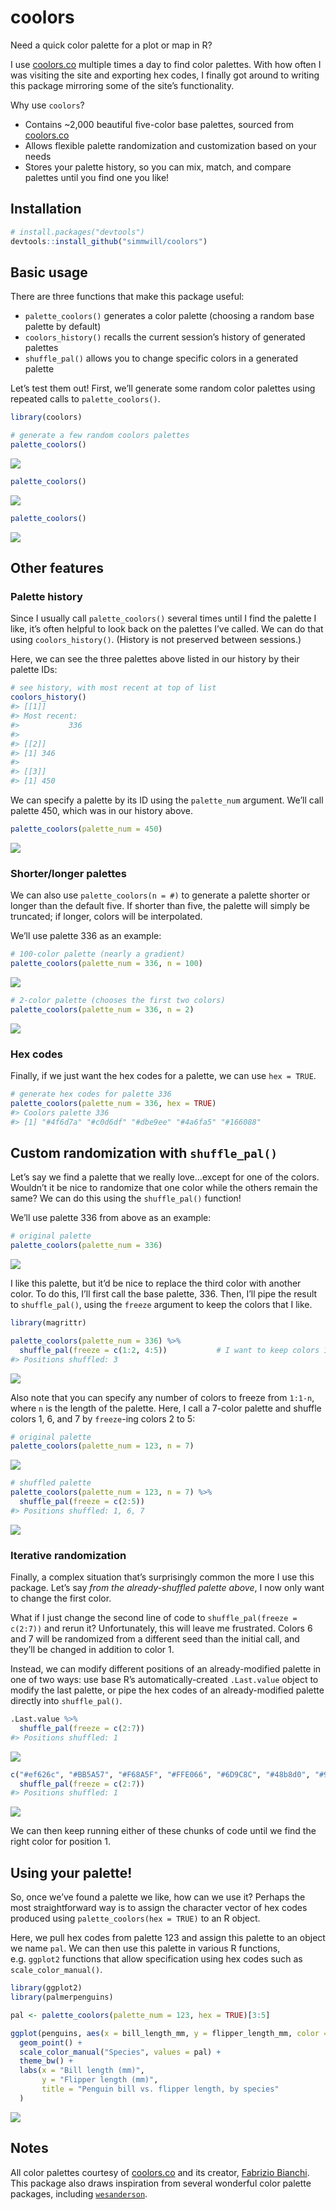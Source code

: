 
# coolors

Need a quick color palette for a plot or map in R?

<!-- **<span style="color: #f3c98b;">c</span><span style="color: #7a93ac;">o</span><span style="color: #3f6634;">l</span><span style="color: #dc9e82;">o</span><span style="color: #c16e70;">r</span>** -->

<!-- 462255 -->

<!-- f25f5c -->

<!-- ddb967 -->

<!-- 247ba0 -->

<!-- 70c1b3 -->

I use [coolors.co](https://coolors.co) multiple times a day to find
color palettes. With how often I was visiting the site and exporting hex
codes, I finally got around to writing this package mirroring some of
the site’s functionality.

Why use `coolors`?

  - Contains \~2,000 beautiful five-color base palettes, sourced from
    [coolors.co](https://coolors.co)
  - Allows flexible palette randomization and customization based on
    your needs
  - Stores your palette history, so you can mix, match, and compare
    palettes until you find one you like\!

## Installation

``` r
# install.packages("devtools")
devtools::install_github("simmwill/coolors")
```

## Basic usage

There are three functions that make this package useful:

  - `palette_coolors()` generates a color palette (choosing a random
    base palette by default)
  - `coolors_history()` recalls the current session’s history of
    generated palettes
  - `shuffle_pal()` allows you to change specific colors in a generated
    palette

Let’s test them out\! First, we’ll generate some random color palettes
using repeated calls to `palette_coolors()`.

``` r
library(coolors)

# generate a few random coolors palettes
palette_coolors()
```

![](man/figures/README-palette_coolors-1.png)<!-- -->

``` r
palette_coolors()
```

![](man/figures/README-palette_coolors-2.png)<!-- -->

``` r
palette_coolors()
```

![](man/figures/README-palette_coolors-3.png)<!-- -->

## Other features

### Palette history

Since I usually call `palette_coolors()` several times until I find the
palette I like, it’s often helpful to look back on the palettes I’ve
called. We can do that using `coolors_history()`. (History is not
preserved between sessions.)

Here, we can see the three palettes above listed in our history by their
palette IDs:

``` r
# see history, with most recent at top of list
coolors_history()
#> [[1]]
#> Most recent:  
#>           336 
#> 
#> [[2]]
#> [1] 346
#> 
#> [[3]]
#> [1] 450
```

We can specify a palette by its ID using the `palette_num` argument.
We’ll call palette 450, which was in our history above.

``` r
palette_coolors(palette_num = 450)
```

![](man/figures/README-specific_palette-1.png)<!-- -->

### Shorter/longer palettes

We can also use `palette_coolors(n = #)` to generate a palette shorter
or longer than the default five. If shorter than five, the palette will
simply be truncated; if longer, colors will be interpolated.

We’ll use palette 336 as an example:

``` r
# 100-color palette (nearly a gradient)
palette_coolors(palette_num = 336, n = 100)
```

![](man/figures/README-example2-1.png)<!-- -->

``` r
# 2-color palette (chooses the first two colors)
palette_coolors(palette_num = 336, n = 2)
```

![](man/figures/README-example2-2.png)<!-- -->

### Hex codes

Finally, if we just want the hex codes for a palette, we can use `hex =
TRUE`.

``` r
# generate hex codes for palette 336
palette_coolors(palette_num = 336, hex = TRUE)
#> Coolors palette 336
#> [1] "#4f6d7a" "#c0d6df" "#dbe9ee" "#4a6fa5" "#166088"
```

## Custom randomization with `shuffle_pal()`

Let’s say we find a palette that we really love…except for one of the
colors. Wouldn’t it be nice to randomize that one color while the others
remain the same? We can do this using the `shuffle_pal()` function\!

We’ll use palette 336 from above as an example:

``` r
# original palette
palette_coolors(palette_num = 336)
```

![](man/figures/README-orig_pal-1.png)<!-- -->

I like this palette, but it’d be nice to replace the third color with
another color. To do this, I’ll first call the base palette, 336. Then,
I’ll pipe the result to `shuffle_pal()`, using the `freeze` argument to
keep the colors that I like.

``` r
library(magrittr)

palette_coolors(palette_num = 336) %>% 
  shuffle_pal(freeze = c(1:2, 4:5))           # I want to keep colors 1, 2, 4, 5
#> Positions shuffled: 3
```

![](man/figures/README-shuffle_pal-1.png)<!-- -->

Also note that you can specify any number of colors to freeze from
`1:1-n`, where `n` is the length of the palette. Here, I call a 7-color
palette and shuffle colors 1, 6, and 7 by `freeze`-ing colors 2 to 5:

``` r
# original palette
palette_coolors(palette_num = 123, n = 7)
```

![](man/figures/README-shuffle_pal2-1.png)<!-- -->

``` r
# shuffled palette
palette_coolors(palette_num = 123, n = 7) %>% 
  shuffle_pal(freeze = c(2:5))
#> Positions shuffled: 1, 6, 7
```

![](man/figures/README-shuffle_pal3-1.png)<!-- -->

### Iterative randomization

Finally, a complex situation that’s surprisingly common the more I use
this package. Let’s say *from the already-shuffled palette above*, I now
only want to change the first color.

What if I just change the second line of code to `shuffle_pal(freeze =
c(2:7))` and rerun it? Unfortunately, this will leave me frustrated.
Colors 6 and 7 will be randomized from a different seed than the initial
call, and they’ll be changed in addition to color 1.

<!-- # ```{r, fig.height=1} -->

<!-- # palette_coolors(palette_num = 123, n = 7) %>%  -->

<!-- #   shuffle_pal(freeze = c(2:7)) -->

<!-- # ``` -->

Instead, we can modify different positions of an already-modified
palette in one of two ways: use base R’s automatically-created
`.Last.value` object to modify the last palette, or pipe the hex codes
of an already-modified palette directly into `shuffle_pal()`.

``` r
.Last.value %>% 
  shuffle_pal(freeze = c(2:7))
#> Positions shuffled: 1
```

![](man/figures/README-unnamed-chunk-5-1.png)<!-- -->

``` r
c("#ef626c", "#BB5A57", "#F68A5F", "#FFE066", "#6D9C8C", "#48b8d0", "#9eb3c2") %>% 
  shuffle_pal(freeze = c(2:7))
#> Positions shuffled: 1
```

![](man/figures/README-unnamed-chunk-6-1.png)<!-- -->

We can then keep running either of these chunks of code until we find
the right color for position 1.

## Using your palette\!

So, once we’ve found a palette we like, how can we use it? Perhaps the
most straightforward way is to assign the character vector of hex codes
produced using `palette_coolors(hex = TRUE)` to an R object.

Here, we pull hex codes from palette 123 and assign this palette to an
object we name `pal`. We can then use this palette in various R
functions, e.g. `ggplot2` functions that allow specification using hex
codes such as `scale_color_manual()`.

``` r
library(ggplot2)
library(palmerpenguins)

pal <- palette_coolors(palette_num = 123, hex = TRUE)[3:5]

ggplot(penguins, aes(x = bill_length_mm, y = flipper_length_mm, color = species)) + 
  geom_point() + 
  scale_color_manual("Species", values = pal) +
  theme_bw() +
  labs(x = "Bill length (mm)",
       y = "Flipper length (mm)",
       title = "Penguin bill vs. flipper length, by species"
  )
```

![](man/figures/README-penguinsplot-1.png)<!-- -->

## Notes

All color palettes courtesy of [coolors.co](https://coolors.co) and its
creator, [Fabrizio Bianchi](http://fabrizio.io/). This package also
draws inspiration from several wonderful color palette packages,
including [`wesanderson`](https://github.com/karthik/wesanderson).
